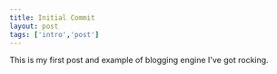 ```yaml
---
title: Initial Commit
layout: post
tags: ['intro','post']
---
```


This is my first post and example of blogging engine I've got rocking.
